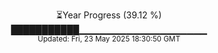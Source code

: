 <p align="center">
⏳Year Progress (39.12 %) <br>
███████████▁▁▁▁▁▁▁▁▁▁▁▁▁▁▁▁▁▁▁ <br>
<sub>Updated: Fri, 23 May 2025 18:30:50 GMT</sub>
</p>


